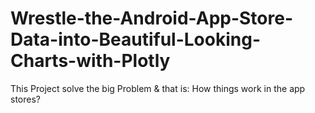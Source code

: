 # Wrestle-the-Android-App-Store-Data-into-Beautiful-Looking-Charts-with-Plotly
This Project solve the big Problem &amp; that is: How things work in the app stores? 

